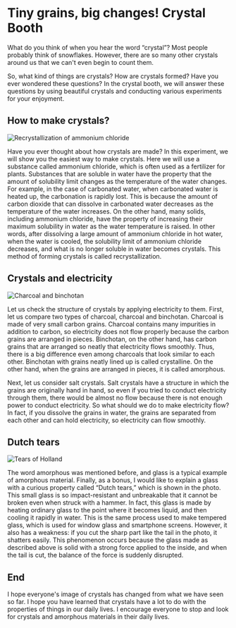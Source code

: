 # Tiny grains, big changes! Crystal Booth


What do you think of when you hear the word “crystal”? Most people probably think of snowflakes. However, there are so many other crystals around us that we can't even begin to count them.


So, what kind of things are crystals? How are crystals formed? Have you ever wondered these questions? In the crystal booth, we will answer these questions by using beautiful crystals and conducting various experiments for your enjoyment.


## How to make crystals?


![Recrystallization of ammonium chloride](/img/crystal/再結晶.jpg)


Have you ever thought about how crystals are made? In this experiment, we will show you the easiest way to make crystals. Here we will use a substance called ammonium chloride, which is often used as a fertilizer for plants. Substances that are soluble in water have the property that the amount of solubility limit changes as the temperature of the water changes. For example, in the case of carbonated water, when carbonated water is heated up, the carbonation is rapidly lost. This is because the amount of carbon dioxide that can dissolve in carbonated water decreases as the temperature of the water increases. On the other hand, many solids, including ammonium chloride, have the property of increasing their maximum solubility in water as the water temperature is raised. In other words, after dissolving a large amount of ammonium chloride in hot water, when the water is cooled, the solubility limit of ammonium chloride decreases, and what is no longer soluble in water becomes crystals. This method of forming crystals is called recrystallization.


## Crystals and electricity


![Charcoal and binchotan](/img/crystal/木炭と備長炭.jpg)


Let us check the structure of crystals by applying electricity to them. First, let us compare two types of charcoal, charcoal and binchotan. Charcoal is made of very small carbon grains. Charcoal contains many impurities in addition to carbon, so electricity does not flow properly because the carbon grains are arranged in pieces. Binchotan, on the other hand, has carbon grains that are arranged so neatly that electricity flows smoothly. Thus, there is a big difference even among charcoals that look similar to each other. Binchotan with grains neatly lined up is called crystalline. On the other hand, when the grains are arranged in pieces, it is called amorphous.


Next, let us consider salt crystals. Salt crystals have a structure in which the grains are originally hand in hand, so even if you tried to conduct electricity through them, there would be almost no flow because there is not enough power to conduct electricity. So what should we do to make electricity flow? In fact, if you dissolve the grains in water, the grains are separated from each other and can hold electricity, so electricity can flow smoothly.


## Dutch tears


![Tears of Holland](/img/crystal/オランダの涙.jpg)

The word amorphous was mentioned before, and glass is a typical example of amorphous material. Finally, as a bonus, I would like to explain a glass with a curious property called “Dutch tears,” which is shown in the photo. This small glass is so impact-resistant and unbreakable that it cannot be broken even when struck with a hammer. In fact, this glass is made by heating ordinary glass to the point where it becomes liquid, and then cooling it rapidly in water. This is the same process used to make tempered glass, which is used for window glass and smartphone screens. However, it also has a weakness: if you cut the sharp part like the tail in the photo, it shatters easily. This phenomenon occurs because the glass made as described above is solid with a strong force applied to the inside, and when the tail is cut, the balance of the force is suddenly disrupted.

## End
I hope everyone's image of crystals has changed from what we have seen so far. I hope you have learned that crystals have a lot to do with the properties of things in our daily lives. I encourage everyone to stop and look for crystals and amorphous materials in their daily lives.
